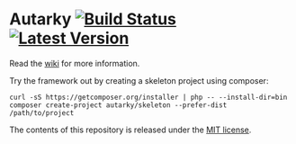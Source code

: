 # Autarky [![Build Status](https://travis-ci.org/autarky/framework.png?branch=master)](https://travis-ci.org/autarky/framework) [![Latest Version](http://img.shields.io/github/tag/autarky/framework.svg)](https://github.com/autarky/framework/releases)

Read the [wiki](https://github.com/autarky/framework/wiki) for more information.

Try the framework out by creating a skeleton project using composer:

```
curl -sS https://getcomposer.org/installer | php -- --install-dir=bin
composer create-project autarky/skeleton --prefer-dist /path/to/project
```

The contents of this repository is released under the [MIT license](http://opensource.org/licenses/MIT).
